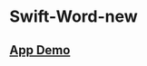 # Swift-Word-new

## [App Demo](https://github.com/eeeemily/Swift-Word-new/blob/main/PasswordManager-Demo.gif)
